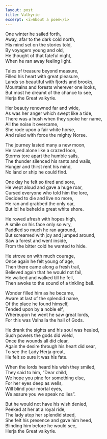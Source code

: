 ```yaml
---
layout: post
title: Valkyrie
excerpt: <i>About a poem</i>
---
```


One winter he sailed forth,  
Away, afar to the dark cold north,  
His mind set on the stories told,  
By voyagers young and old,  
He thought of that fateful night,  
When he ran away feeling light.

Tales of treasure beyond measure,  
Filled his heart with great pleasure,  
Lands so beautiful with fjords and brooks,  
Mountains and forests wherever one looks,  
But most he dreamt of the chance to see,  
Herja the Great valkyrie.

Her beauty renowned far and wide,  
As was her anger which swept like a tide,  
There was a hush when they spoke her name,  
All the noise it overcame,  
She rode upon a fair white horse,  
And ruled with force the mighty Norse.

The journey lasted many a new moon,  
He raved alone like a crazed loon,  
Storms tore apart the humble sails,  
The thunder silenced his rants and wails,  
Hunger and thirst rent his mind,  
No land or ship he could find.

One day he felt so tired and sore,  
He wept aloud and gave a huge roar,  
Cursed everyone who told him the lore,  
Decided to die and live no more,  
He ran and grabbed the only oar,  
But lo! he beheld a great white shore.

He rowed afresh with hopes high,  
A smile on his face only so wry,  
Paddled so much he ran aground,  
But screamed with joy and jumped around,  
Saw a forest and went inside,  
From the bitter cold he wanted to hide.

He strove on with much courage,  
Once again he felt young of age,  
Then there came along a fresh trail,  
Believed again that he would not fail,  
He walked and walked till he fell,  
Then awoke to the sound of a tinkling bell.

Wonder filled him as he became,  
Aware at last of the splendid name,  
Of the place he found himself,  
Tended upon by a noble elf,  
Whereupon he went he saw great lords,  
For this was Valhalla the hall of Gods.

He drank the sights and his soul was healed,  
Such powers the gods did wield,  
Once the wounds all did clear,  
Again the desire through his heart did sear,  
To see the Lady Herja great,  
He felt so sure it was his fate.

When the lords heard his wish they smiled,  
They said to him, “Dear child,  
We hope you pine for something else,  
For her eyes deep as wells,  
Will blind your mortal eyes,  
We assure you we speak no lies”.

But he would not have his wish denied,  
Peeked at her at a royal ride,  
The lady atop her splendid steed,  
She felt his presence and gave him heed,  
Blinding him before he would see,  
Herja the Great valkyrie.
